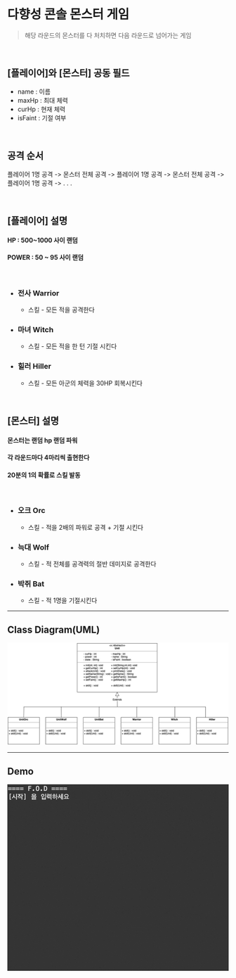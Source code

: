# 다향성 콘솔 몬스터 게임
> 해당 라운드의 몬스터를 다 처치하면 다음 라운드로 넘어가는 게임

<br>

## [플레이어]와 [몬스터] 공동 필드
- name  :  이름
- maxHp : 최대 체력
- curHp : 현재 체력
- isFaint : 기절 여부

<br>

## 공격 순서
플레이어 1명 공격 -> 몬스터 전체 공격 -> 플레이어 1명 공격 -> 몬스터 전체 공격 -> 플레이어 1명 공격 -> . . . 

<br>

## [플레이어] 설명
#### HP : 500~1000 사이 랜덤
#### POWER : 50 ~ 95 사이 랜덤
<br>

* ### 전사 Warrior
  * 스킬 - 모든 적을 공격한다

* ### 마녀 Witch
  * 스킬 - 모든 적을 한 턴 기절 시킨다 

* ### 힐러 Hiller
  * 스킬 -  모든 아군의 체력을 30HP 회복시킨다

<br>

## [몬스터] 설명 
#### 몬스터는 랜덤 hp 랜덤 파워
#### 각 라운드마다 4마리씩 출현한다
#### 20분의 1의 확률로 스킬 발동
<br>

* ### 오크 Orc
  * 스킬 - 적을 2배의 파워로 공격 + 기절 시킨다

* ### 늑대 Wolf
  * 스킬 - 적 전체를 공격력의 절반 데미지로 공격한다

* ### 박쥐 Bat
  * 스킬 - 적 1명을 기절시킨다



---

## Class Diagram(UML)

<img src="image/Game.jpg">

---

## Demo

![Demo.gif](image/GameGIF.gif)

